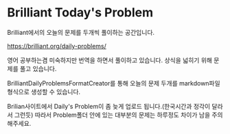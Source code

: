 # Brilliant Today's Problem

Brilliant에서의 오늘의 문제를 두개씩 풀이하는 공간입니다.

https://brilliant.org/daily-problems/

영어 공부하는겸 미숙하지만 번역을 하면서 풀이하고 있습니다. 상식을 넓히기 위해 문제를 풀고 있습니다.

BrilliantDailyProblemsFormatCreator를 통해 오늘의 문제 두개를 markdown파일 형식으로 생성할 수 있습니다.

Brilian사이트에서 Daily's Problem이 좀 늦게 업로드 됩니다.(한국시간과 정각이 달라서 그런듯) 따라서 Problem폴더 안에 있는 대부분의 문제는 하루정도 차이가 남을 주의해주세요.